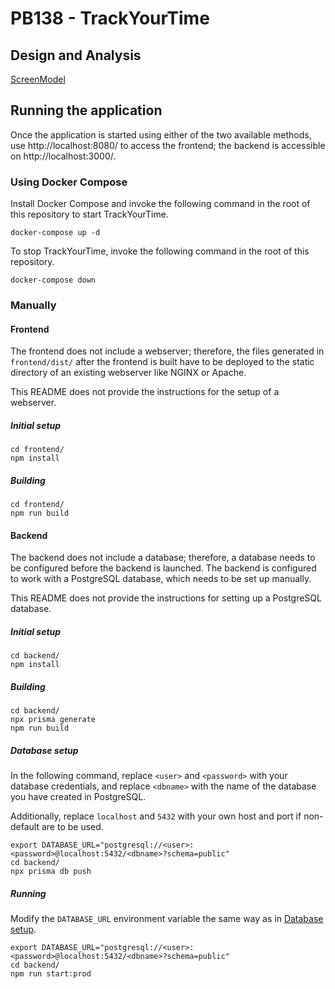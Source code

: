 # PB138 - TrackYourTime

## Design and Analysis

[ScreenModel](https://miro.com/app/board/o9J_lP_jhDs=/?share_link_id=309861064621)

## Running the application

Once the application is started using either of the two available methods, use http://localhost:8080/ to access the
frontend; the backend is accessible on http://localhost:3000/.

### Using Docker Compose

Install Docker Compose and invoke the following command in the root of this repository to start TrackYourTime.

```shell
docker-compose up -d
```

To stop TrackYourTime, invoke the following command in the root of this repository.

```shell
docker-compose down
```

### Manually

#### Frontend

The frontend does not include a webserver; therefore, the files generated in `frontend/dist/` after the frontend is
built have to be deployed to the static directory of an existing webserver like NGINX or Apache.

This README does not provide the instructions for the setup of a webserver.

##### Initial setup

```shell
cd frontend/
npm install
```

##### Building

```shell
cd frontend/
npm run build
```

#### Backend

The backend does not include a database; therefore, a database needs to be configured before the backend is launched.
The backend is configured to work with a PostgreSQL database, which needs to be set up manually.

This README does not provide the instructions for setting up a PostgreSQL database.

##### Initial setup

```shell
cd backend/
npm install
```

##### Building

```shell
cd backend/
npx prisma generate
npm run build
```

##### Database setup

In the following command, replace `<user>` and `<password>` with your database credentials, and replace `<dbname>` with
the name of the database you have created in PostgreSQL.

Additionally, replace `localhost` and `5432` with your own host and port if non-default are to be used.

```shell
export DATABASE_URL="postgresql://<user>:<password>@localhost:5432/<dbname>?schema=public"
cd backend/
npx prisma db push
```

##### Running

Modify the `DATABASE_URL` environment variable the same way as in [Database setup](#database-setup).

```shell
export DATABASE_URL="postgresql://<user>:<password>@localhost:5432/<dbname>?schema=public"
cd backend/
npm run start:prod
```

